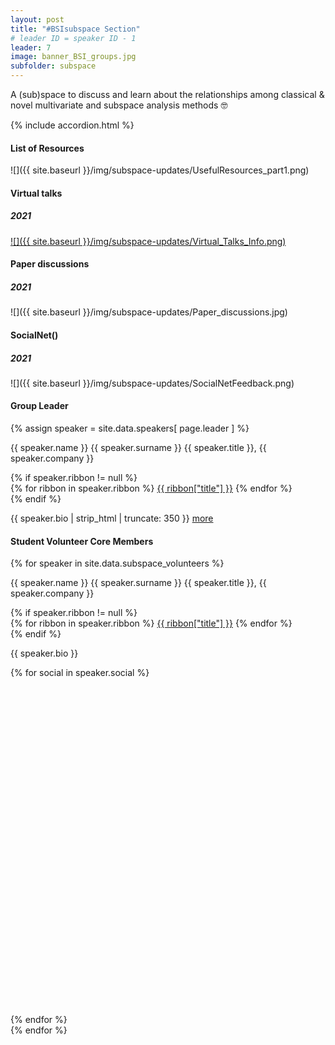 ```yaml
---
layout: post
title: "#BSIsubspace Section"
# leader ID = speaker ID - 1
leader: 7
image: banner_BSI_groups.jpg
subfolder: subspace
---
```


A (sub)space to discuss and learn about the relationships among classical & novel multivariate and subspace analysis methods 🤓

{% include accordion.html %}

#### List of Resources
![]({{ site.baseurl }}/img/subspace-updates/UsefulResources_part1.png)

<!-- #### Journal Club Info 
[Coming soon] -->

#### Virtual talks
##### 2021
[![]({{ site.baseurl }}/img/subspace-updates/Virtual_Talks_Info.png)](https://www.youtube.com/playlist?list=PLADTemYh-7P3ih6KDbhvLEzsGnYcoez_x)


#### Paper discussions
##### 2021
![]({{ site.baseurl }}/img/subspace-updates/Paper_discussions.jpg)

#### SocialNet()
##### 2021
![]({{ site.baseurl }}/img/subspace-updates/SocialNetFeedback.png)

#### Group Leader
<div class="text-left people-modal">
    <div class="modal-body">
        <div class="people-details">
            <div class="row">
                <div class="col-md-2 col-sm-2">
                    {% assign speaker = site.data.speakers[ page.leader ] %}
                    <div class="flow-img img-circle people-img" style="background-image: url({{ site.baseurl | append: '/img/people/' | append: speaker.thumbnailUrl }})"></div>
                </div>
                <div class="col-md-10 col-sm-10 details">
                    <p class="name">{{ speaker.name }} {{ speaker.surname }}
                        <span class="position">{{ speaker.title }}, {{ speaker.company }}</span>
                    </p>
                    {% if speaker.ribbon != null %}
                    <div class="modal-ribbon-wrapper">
                        {% for ribbon in speaker.ribbon %}
                            <a class="modal-ribbon" href="{{ ribbon["url"] }}" target="_blank">{{ ribbon["title"] }}</a>   
                        {% endfor %}
                    </div>
                    {% endif %}
                    <p class="about">{{ speaker.bio | strip_html | truncate: 350 }} <a href="/team">more</a></p>
                </div>
            </div>
        </div>
    </div>

</div>

#### Student Volunteer Core Members
<!-- Volunteer section begins -->
{% for speaker in site.data.subspace_volunteers %}
<div class="text-left people-modal">
    <div class="modal-body">
        <div class="people-details">
            <div class="row">
                <div class="col-md-2 col-sm-2">
                    <div class="flow-img img-circle people-img" style="background-image: url({{ site.baseurl | append: '/img/people/' | append: speaker.thumbnailUrl }})"></div>
                </div>
                <div class="col-md-10 col-sm-10 details">
                    <p class="name">{{ speaker.name }} {{ speaker.surname }}
                        <span class="position">{{ speaker.title }}, {{ speaker.company }}</span>
                    </p>
                    {% if speaker.ribbon != null %}
                    <div class="modal-ribbon-wrapper">
                        {% for ribbon in speaker.ribbon %}
                            <a class="modal-ribbon" href="{{ ribbon["url"] }}" target="_blank">{{ ribbon["title"] }}</a>   
                        {% endfor %}
                    </div>
                    {% endif %}                    
                    <p class="about">{{ speaker.bio }}</p>
                    {% for social in speaker.social %}
                    <a href="{{ social["link"] }}" target="_blank">
                        <svg class="icon icon-{{ social["name"] }}" viewBox="0 0 30 32">
                            <use xlink:href="{{ site.baseurl }}/img/sprites/sprites.svg#icon-{{ social["name"] }}"></use>
                        </svg>
                    </a>
                    {% endfor %}
                </div>
            </div>
        </div>
    </div>
</div>
{% endfor %}
